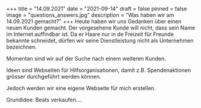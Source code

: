 +++
title = "14.09.2021"
date = "2021-09-14"
draft = false
pinned = false
image = "questions_answers.jpg"
description = "Was haben wir am 14.09.2021 gemacht?"
+++
Heute haben wir uns Gedanken über einen neuen Kunden gemacht. Der vorgesehene Kunde will nicht, dass sein Name im Internet auffindbar ist. Da er Haare nur in de Freizeit für Freunde bekannte schneidet, dürfen wir seine Dienstleistung nicht als Unternehmen bezeichnen.

Momentan sind wir auf der Suche nach einem weiteren Kunden.

Ideen sind Webseiten für Hilfsorganisationen, damit z.B. Spendenaktionen grösser durchgeführt werden können.

Jedoch werden wir eine eigene Webseite für mich erstellen.

Grundidee: Beats verkaufen....
